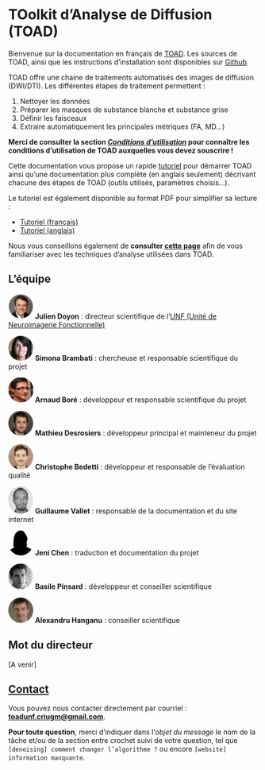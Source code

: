 # TOolkit d’Analyse de Diffusion (TOAD)

Bienvenue sur la documentation en français de [TOAD](http://unf-montreal.ca/toad/).
Les sources de TOAD, ainsi que les instructions d’installation sont disponibles sur [Github](https://github.com/UNFmontreal/toad).

TOAD offre une chaine de traitements automatisés des images de diffusion (DWI/DTI). 
Les différentes étapes de traitement permettent :

1. Nettoyer les données
2. Préparer les masques de substance blanche et substance grise
3. Définir les faisceaux
4. Extraire automatiquement les principales métriques (FA, MD...)

**Merci de consulter la section [*Conditions d’utilisation*](about/license.md) pour connaître les conditions d’utilisation de TOAD auxquelles vous devez souscrire !**

Cette documentation vous propose un rapide [tutoriel](tuto/01-requirements.md) pour démarrer TOAD ainsi qu’une documentation plus complète (en anglais seulement) décrivant chacune des étapes de TOAD (outils utilisés, paramètres choisis...).

Le tutoriel est également disponible au format PDF pour simplifier sa lecture :

- [Tutoriel (français)](../../Toad_Tuto_fr.pdf)
- [Tutoriel (anglais)](../../Toad_Tuto_en.pdf)

Nous vous conseillons également de **consulter [cette page](tuto/00-refs.md)** afin de vous familiariser avec les techniques d’analyse utilisées dans TOAD.


## L’équipe

<img src="figs/JDoyon.jpg" alt="Julien Doyon" style="width: 50px;"/> **Julien Doyon** : directeur scientifique de l’[UNF (Unité de Neuroimagerie Fonctionnelle)](www.unf-montreal.ca)

<img src="figs/SBrambati.jpg" alt="Simona Brambati" style="width: 50px;"/> **Simona Brambati** : chercheuse et responsable scientifique du projet

<img src="figs/ABore.jpg" alt="Arnaud Boré" style="width: 50px;"/> **Arnaud Boré** : développeur et responsable scientifique du projet

<img src="figs/MDesrosiers.jpg" alt="Mathieu Desrosiers" style="width: 50px;"/> **Mathieu Desrosiers** : développeur principal et mainteneur du projet

<img src="figs/CBedetti.jpg" alt="Christophe Bedetti" style="width: 50px;"/> **Christophe Bedetti** : développeur et responsable de l’évaluation qualité 

<img src="figs/GVallet.jpg" alt="Guillaume Vallet" style="width: 50px;"/>  **Guillaume Vallet** : responsable de la documentation et du site internet

<img src="figs/JChen.jpg" alt="Jeni Chen" style="width: 50px;"/> **Jeni Chen** : traduction et documentation du projet

<img src="figs/BPinsard.jpg" alt="Basile Pinsard" style="width: 50px;"/> **Basile Pinsard** : développeur et conseiller scientifique

<img src="figs/AHanganu.jpg" alt="Alexandru Hanganu" style="width: 50px;"/> **Alexandru Hanganu** : conseiller scientifique


## Mot du directeur

[A venir]


## [Contact](about/contact.md)

Vous pouvez nous contacter directement par courriel : [**toadunf.criugm@gmail.com**](toadunf.criugm@gmail.com).

**Pour toute question**, merci d’indiquer dans l’*objet du message* le nom de la tâche et/ou de la section entre crochet suivi de votre question, tel que `[denoising] comment changer l’algorithme ?` ou encore `[website] information manquante`.
